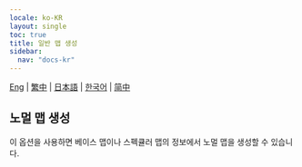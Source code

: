 ```yaml
---
locale: ko-KR
layout: single
toc: true
title: 일반 맵 생성
sidebar:
  nav: "docs-kr"
---
```

[Eng](/dancexr/features/generate_normal_map) | [繁中](/tw/dancexr/features/generate_normal_map) | [日本語](/jp/dancexr/features/generate_normal_map) | [한국어](/kr/dancexr/features/generate_normal_map) | [简中](/zh/dancexr/features/generate_normal_map)

## 노멀 맵 생성
이 옵션을 사용하면 베이스 맵이나 스펙큘러 맵의 정보에서 노멀 맵을 생성할 수 있습니다.